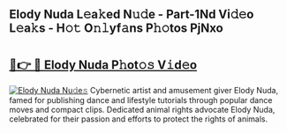 ## Elody Nuda L𝚎a𝚔ed N𝚞𝚍e - Part-1Nd Vi𝚍𝚎o L𝚎a𝚔s - H𝚘𝚝 O𝚗𝚕yf𝚊ns P𝚑𝚘tos PjNxo

# <h2><a href="http://kf8z93z.oniu.top/?m=Elody+Nuda">🔗👉 🔴 Elody Nuda P𝚑ot𝚘𝚜 V𝚒d𝚎o</a></h2>

[![Elody Nuda Nu𝚍e𝚜](https://i.imgur.com/0qMVB7G.gif)](http://kf8z93z.oniu.top/?m=Elody+Nuda)
Cybernetic artist and amusement giver Elody Nuda, famed for publishing dance and lifestyle tutorials through popular dance moves and compact clips. Dedicated animal rights advocate Elody Nuda, celebrated for their passion and efforts to protect the rights of animals.  
